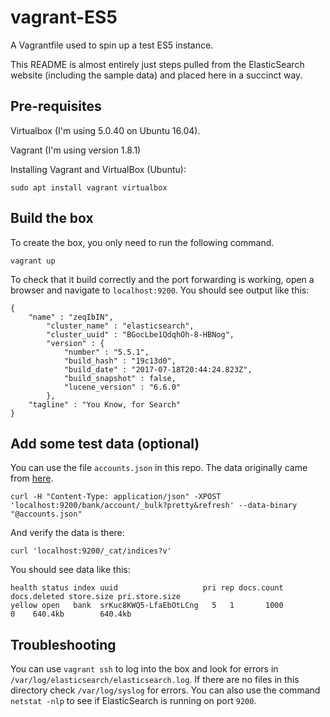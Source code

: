 # vagrant-ES5
A Vagrantfile used to spin up a test ES5 instance.

This README is almost entirely just steps pulled from the ElasticSearch website (including the sample data) and placed here in a succinct way.

## Pre-requisites

Virtualbox (I'm using 5.0.40 on Ubuntu 16.04).

Vagrant (I'm using version 1.8.1)

Installing Vagrant and VirtualBox (Ubuntu):

    sudo apt install vagrant virtualbox

## Build the box

To create the box, you only need to run the following command.

    vagrant up

To check that it build correctly and the port forwarding is working, open a browser and navigate to `localhost:9200`.  You should see output like this:

    {
        "name" : "zeqIbIN",
            "cluster_name" : "elasticsearch",
            "cluster_uuid" : "BGocLbe1QdqhOh-8-HBNog",
            "version" : {
                "number" : "5.5.1",
                "build_hash" : "19c13d0",
                "build_date" : "2017-07-18T20:44:24.823Z",
                "build_snapshot" : false,
                "lucene_version" : "6.6.0"
            },
        "tagline" : "You Know, for Search"
    }

## Add some test data (optional)

You can use the file `accounts.json` in this repo.  The data originally came from [here][1].

    curl -H "Content-Type: application/json" -XPOST 'localhost:9200/bank/account/_bulk?pretty&refresh' --data-binary "@accounts.json"

And verify the data is there:

    curl 'localhost:9200/_cat/indices?v'

You should see data like this:

    health status index uuid                   pri rep docs.count docs.deleted store.size pri.store.size
    yellow open   bank  srKuc8KWQ5-LfaEbOtLCng   5   1       1000            0    640.4kb        640.4kb

## Troubleshooting

You can use `vagrant ssh` to log into the box and look for errors in `/var/log/elasticsearch/elasticsearch.log`.  If there are no files in this directory check `/var/log/syslog` for errors.  You can also use the command `netstat -nlp` to see if ElasticSearch is running on port `9200`.

[1]: https://www.elastic.co/guide/en/elasticsearch/reference/5.5/_exploring_your_data.html "ES5 - Exploring your data"

